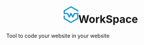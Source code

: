 <center> 
	<h1><img src="https://github.com/TheRolfFR/Workspace/blob/master/img/workspace_logo_no_bg.png?raw=true" style="height: 45px" alt="W" />WorkSpace</h1>
</center>
Tool to code your website in your website
